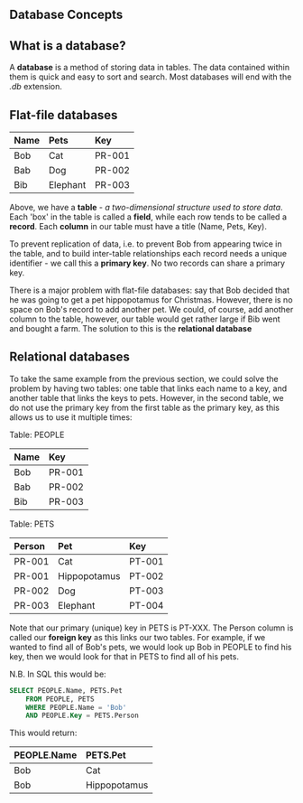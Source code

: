 Database Concepts
-----------------------

## What is a database?

A **database** is a method of storing data in tables. The data contained within them is quick and easy to sort and search. Most databases will end with the *.db* extension.

## Flat-file databases

|Name|Pets|Key|
|:---|:---|:--|
|Bob|Cat|PR-001|
|Bab|Dog|PR-002|
|Bib|Elephant|PR-003|

Above, we have a **table** - *a two-dimensional structure used to store data*. Each 'box' in the table is called a **field**, while each row tends to be called a **record**. Each **column** in our table must have a title (Name, Pets, Key).

To prevent replication of data, i.e. to prevent Bob from appearing twice in the table, and to build inter-table relationships each record needs a unique identifier - we call this a **primary key**. No two records can share a primary key.

There is a major problem with flat-file databases: say that Bob decided that he was going to get a pet hippopotamus for Christmas. However, there is no space on Bob's record to add another pet. We could, of course, add another column to the table, however, our table would get rather large if Bib went and bought a farm. The solution to this is the **relational database**

## Relational databases

To take the same example from the previous section, we could solve the problem by having two tables: one table that links each name to a key, and another table that links the keys to pets. However, in the second table, we do not use the primary key from the first table as the primary key, as this allows us to use it multiple times:

Table: PEOPLE

|Name|Key|
|:---|:--|
|Bob|PR-001|
|Bab|PR-002|
|Bib|PR-003|

Table: PETS

|Person|Pet|Key|
|:-----|:--|:--|
|PR-001|Cat|PT-001|
|PR-001|Hippopotamus|PT-002|
|PR-002|Dog|PT-003|
|PR-003|Elephant|PT-004|

Note that our primary (unique) key in PETS is PT-XXX. The Person column is called our **foreign key** as this links our two tables. For example, if we wanted to find all of Bob's pets, we would look up Bob in PEOPLE to find his key, then we would look for that in PETS to find all of his pets.

N.B. In SQL this would be:
``` sql
SELECT PEOPLE.Name, PETS.Pet
	FROM PEOPLE, PETS
	WHERE PEOPLE.Name = 'Bob'
	AND PEOPLE.Key = PETS.Person
```

This would return:

|PEOPLE.Name|PETS.Pet|
|:----------|:-------|
|Bob|Cat|
|Bob|Hippopotamus|
